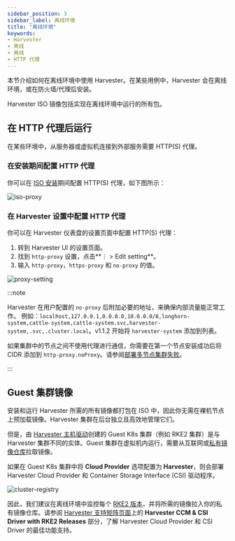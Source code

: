 ```yaml
---
sidebar_position: 3
sidebar_label: 离线环境
title: "离线环境"
keywords:
- Harvester
- 离线
- 离线
- HTTP 代理
---
```


本节介绍如何在离线环境中使用 Harvester。在某些用例中，Harvester 会在离线环境，或在防火墙/代理后安装。

Harvester ISO 镜像包括实现在离线环境中运行的所有包。

## 在 HTTP 代理后运行

在某些环境中，从服务器或虚拟机连接到外部服务需要 HTTP(S) 代理。

### 在安装期间配置 HTTP 代理

你可以在 [ISO 安装](./install/iso-install.md)期间配置 HTTP(S) 代理，如下图所示：

![iso-proxy](/img/v1.1/iso-proxy.png)

### 在 Harvester 设置中配置 HTTP 代理

你可以在 Harvester 仪表盘的设置页面中配置 HTTP(S) 代理：

1. 转到 Harvester UI 的设置页面。
1. 找到 `http-proxy` 设置，点击**⋮ > Edit setting**。
1. 输入 `http-proxy`，`https-proxy` 和 `no-proxy` 的值。

![proxy-setting](/img/v1.1/proxy-setting.png)

:::note

Harvester 在用户配置的 `no-proxy` 后附加必要的地址，来确保内部流量能正常工作。
例如：`localhost,127.0.0.1,0.0.0.0,10.0.0.0/8,longhorn-system,cattle-system,cattle-system.svc,harvester-system,.svc,.cluster.local`。v1.1.2 开始将 `harvester-system` 添加到列表。

如果集群中的节点之间不使用代理进行通信，你需要在第一个节点安装成功后将 CIDR 添加到 `http-proxy.noProxy`。请参阅[部署多节点集群失败](./troubleshooting/harvester.md#http-proxy-设置错误导致多节点集群部署失败)。

:::

## Guest 集群镜像

安装和运行 Harvester 所需的所有镜像都打包在 ISO 中，因此你无需在裸机节点上预加载镜像。Harvester 集群在后台独立且高效地管理它们。

但是，由 [Harvester 主机驱动](./rancher/node/node-driver.md)创建的 Guest K8s 集群（例如 RKE2 集群）是与 Harvester 集群不同的实体。Guest 集群在虚拟机内运行，需要从互联网或[私有镜像仓库](https://ranchermanager.docs.rancher.com/how-to-guides/new-user-guides/authentication-permissions-and-global-configuration/global-default-private-registry#configure-a-private-registry-with-credentials-when-creating-a-cluster)拉取镜像。

如果在 Guest K8s 集群中将 **Cloud Provider** 选项配置为 **Harvester**，则会部署 Harvester Cloud Provider 和 Container Storage Interface (CSI) 驱动程序。

![cluster-registry](/img/v1.1/cluster-registry.png)

因此，我们建议在离线环境中监控每个 [RKE2 版本](https://github.com/rancher/rke2/releases)，并将所需的镜像拉入你的私有镜像仓库。请参阅 [Harvester 支持矩阵页面](https://www.suse.com/suse-harvester/support-matrix/all-supported-versions/harvester-v1-1-2/)上的 **Harvester CCM & CSI Driver with RKE2 Releases** 部分，了解 Harvester Cloud Provider 和 CSI Driver 的最佳功能支持。
